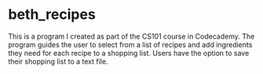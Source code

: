 # beth_recipes
This is a program I created as part of the CS101 course in Codecademy. 
The program guides the user to select from a list of recipes and add 
ingredients they need for each recipe to a shopping list. Users have 
the option to save their shopping list to a text file. 
